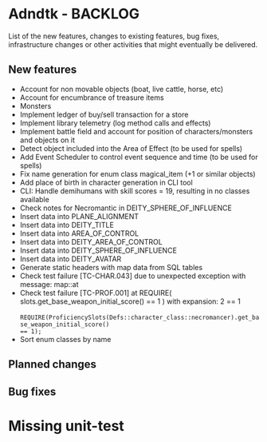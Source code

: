 # Adndtk - BACKLOG
 
List of the new features, changes to existing features, bug fixes, infrastructure changes or other activities that might eventually be delivered.

## New features
  * Account for non movable objects (boat, live cattle, horse, etc)
  * Account for encumbrance of treasure items
  * Monsters
  * Implement ledger of buy/sell transaction for a store
  * Implement library telemetry (log method calls and effects)
  * Implement battle field and account for position of characters/monsters and objects on it
  * Detect object included into the Area of Effect (to be used for spells)
  * Add Event Scheduler to control event sequence and time (to be used for spells)
  * Fix name generation for enum class magical_item (+1 or similar objects)
  * Add place of birth in character generation in CLI tool
  * CLI: Handle demihumans with skill scores = 19, resulting in no classes available
  * Check notes for Necromantic in DEITY_SPHERE_OF_INFLUENCE
  * Insert data into PLANE_ALIGNMENT
  * Insert data into DEITY_TITLE
  * Insert data into AREA_OF_CONTROL
  * Insert data into DEITY_AREA_OF_CONTROL
  * Insert data into DEITY_SPHERE_OF_INFLUENCE
  * Insert data into DEITY_AVATAR
  * Generate static headers with map data from SQL tables
  * Check test failure [TC-CHAR.043] due to unexpected exception with message: map::at
  * Check test failure [TC-PROF.001] at REQUIRE( slots.get_base_weapon_initial_score() == 1 ) with expansion: 2 == 1
        <br><code>
        REQUIRE(ProficiencySlots(Defs::character_class::necromancer).get_base_weapon_initial_score() == 1);
        </code>
  * Sort enum classes by name
  
## Planned changes

## Bug fixes

# Missing unit-test